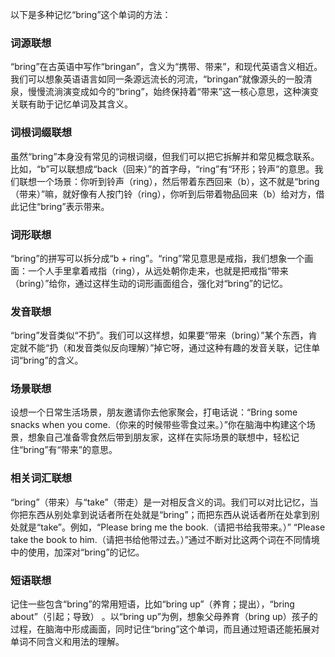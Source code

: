 以下是多种记忆“bring”这个单词的方法：

### 词源联想
“bring”在古英语中写作“bringan”，含义为“携带、带来”，和现代英语含义相近。我们可以想象英语语言如同一条源远流长的河流，“bringan”就像源头的一股清泉，慢慢流淌演变成如今的“bring”，始终保持着“带来”这一核心意思，这种演变关联有助于记忆单词及其含义。

### 词根词缀联想
虽然“bring”本身没有常见的词根词缀，但我们可以把它拆解并和常见概念联系。比如，“b”可以联想成“back（回来）”的首字母，“ring”有“环形；铃声”的意思。我们联想一个场景：你听到铃声（ring），然后带着东西回来（b），这不就是“bring（带来）”嘛，就好像有人按门铃（ring），你听到后带着物品回来（b）给对方，借此记住“bring”表示带来。

### 词形联想
“bring”的拼写可以拆分成“b + ring”。“ring”常见意思是戒指，我们想象一个画面：一个人手里拿着戒指（ring），从远处朝你走来，也就是把戒指“带来（bring）”给你，通过这样生动的词形画面组合，强化对“bring”的记忆。

### 发音联想
“bring”发音类似“不扔”。我们可以这样想，如果要“带来（bring）”某个东西，肯定就不能“扔（和发音类似反向理解）”掉它呀，通过这种有趣的发音关联，记住单词“bring”的含义。

### 场景联想
设想一个日常生活场景，朋友邀请你去他家聚会，打电话说：“Bring some snacks when you come.（你来的时候带些零食过来。）”你在脑海中构建这个场景，想象自己准备零食然后带到朋友家，这样在实际场景的联想中，轻松记住“bring”有“带来”的意思。

### 相关词汇联想
“bring”（带来）与“take”（带走）是一对相反含义的词。我们可以对比记忆，当你把东西从别处拿到说话者所在处就是“bring”；而把东西从说话者所在处拿到别处就是“take”。例如，“Please bring me the book.（请把书给我带来。）”  “Please take the book to him.（请把书给他带过去。）”通过不断对比这两个词在不同情境中的使用，加深对“bring”的记忆。

### 短语联想
记住一些包含“bring”的常用短语，比如“bring up”（养育；提出），“bring about”（引起；导致） 。以“bring up”为例，想象父母养育（bring up）孩子的过程，在脑海中形成画面，同时记住“bring”这个单词，而且通过短语还能拓展对单词不同含义和用法的理解。 